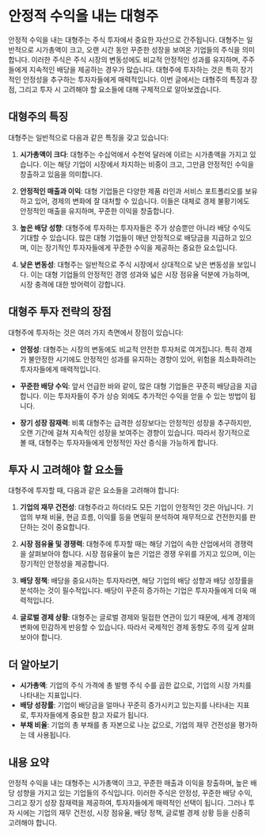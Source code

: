 # 안정적 수익을 내는 대형주

안정적 수익을 내는 대형주는 주식 투자에서 중요한 자산으로 간주됩니다. 대형주는 일반적으로 시가총액이 크고, 오랜 시간 동안 꾸준한 성장을 보여온 기업들의 주식을 의미합니다. 이러한 주식은 주식 시장의 변동성에도 비교적 안정적인 성과를 유지하며, 주주들에게 지속적인 배당을 제공하는 경우가 많습니다. 대형주에 투자하는 것은 특히 장기적인 안정성을 추구하는 투자자들에게 매력적입니다. 이번 글에서는 대형주의 특징과 장점, 그리고 투자 시 고려해야 할 요소들에 대해 구체적으로 알아보겠습니다.

## 대형주의 특징

대형주는 일반적으로 다음과 같은 특징을 갖고 있습니다:

1. **시가총액이 크다**: 대형주는 수십억에서 수천억 달러에 이르는 시가총액을 가지고 있습니다. 이는 해당 기업이 시장에서 차지하는 비중이 크고, 그만큼 안정적인 수익을 창출하고 있음을 의미합니다.
  
2. **안정적인 매출과 이익**: 대형 기업들은 다양한 제품 라인과 서비스 포트폴리오를 보유하고 있어, 경제의 변화에 잘 대처할 수 있습니다. 이들은 대체로 경제 불황기에도 안정적인 매출을 유지하며, 꾸준한 이익을 창출합니다.

3. **높은 배당 성향**: 대형주에 투자하는 투자자들은 주가 상승뿐만 아니라 배당 수익도 기대할 수 있습니다. 많은 대형 기업들이 매년 안정적으로 배당금을 지급하고 있으며, 이는 장기적인 투자자들에게 꾸준한 수익을 제공하는 중요한 요소입니다.

4. **낮은 변동성**: 대형주는 일반적으로 주식 시장에서 상대적으로 낮은 변동성을 보입니다. 이는 대형 기업들의 안정적인 경영 성과와 넓은 시장 점유율 덕분에 가능하며, 시장 충격에 대한 방어력이 강합니다.

## 대형주 투자 전략의 장점

대형주에 투자하는 것은 여러 가지 측면에서 장점이 있습니다:

- **안정성**: 대형주는 시장의 변동에도 비교적 안전한 투자처로 여겨집니다. 특히 경제가 불안정한 시기에도 안정적인 성과를 유지하는 경향이 있어, 위험을 최소화하려는 투자자들에게 매력적입니다.
  
- **꾸준한 배당 수익**: 앞서 언급한 바와 같이, 많은 대형 기업들은 꾸준히 배당금을 지급합니다. 이는 투자자들이 주가 상승 외에도 추가적인 수익을 얻을 수 있는 방법이 됩니다.

- **장기 성장 잠재력**: 비록 대형주는 급격한 성장보다는 안정적인 성장을 추구하지만, 오랜 기간에 걸쳐 지속적인 성장을 보여주는 경향이 있습니다. 따라서 장기적으로 볼 때, 대형주는 투자자들에게 안정적인 자산 증식을 가능하게 합니다.

## 투자 시 고려해야 할 요소들

대형주에 투자할 때, 다음과 같은 요소들을 고려해야 합니다:

1. **기업의 재무 건전성**: 대형주라고 하더라도 모든 기업이 안정적인 것은 아닙니다. 기업의 부채 비율, 현금 흐름, 이익률 등을 면밀히 분석하여 재무적으로 건전한지를 판단하는 것이 중요합니다.

2. **시장 점유율 및 경쟁력**: 대형주에 투자할 때는 해당 기업이 속한 산업에서의 경쟁력을 살펴보아야 합니다. 시장 점유율이 높은 기업은 경쟁 우위를 가지고 있으며, 이는 장기적인 안정성을 제공합니다.

3. **배당 정책**: 배당을 중요시하는 투자자라면, 해당 기업의 배당 성향과 배당 성장률을 분석하는 것이 필수적입니다. 배당이 꾸준히 증가하는 기업은 투자자들에게 더욱 매력적입니다.

4. **글로벌 경제 상황**: 대형주는 글로벌 경제와 밀접한 연관이 있기 때문에, 세계 경제의 변화에 민감하게 반응할 수 있습니다. 따라서 국제적인 경제 동향도 주의 깊게 살펴보아야 합니다.

## 더 알아보기

- **시가총액**: 기업의 주식 가격에 총 발행 주식 수를 곱한 값으로, 기업의 시장 가치를 나타내는 지표입니다.
- **배당 성장률**: 기업이 배당금을 얼마나 꾸준히 증가시키고 있는지를 나타내는 지표로, 투자자들에게 중요한 참고 자료가 됩니다.
- **부채 비율**: 기업의 총 부채를 총 자본으로 나눈 값으로, 기업의 재무 건전성을 평가하는 데 사용됩니다.

## 내용 요약

안정적 수익을 내는 대형주는 시가총액이 크고, 꾸준한 매출과 이익을 창출하며, 높은 배당 성향을 가지고 있는 기업들의 주식입니다. 이러한 주식은 안정성, 꾸준한 배당 수익, 그리고 장기 성장 잠재력을 제공하여, 투자자들에게 매력적인 선택이 됩니다. 그러나 투자 시에는 기업의 재무 건전성, 시장 점유율, 배당 정책, 글로벌 경제 상황 등을 신중히 고려해야 합니다.